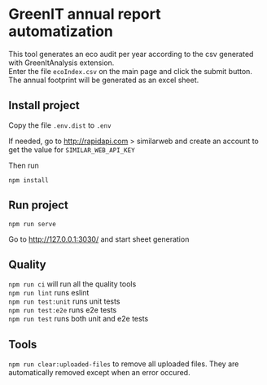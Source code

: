 # GreenIT annual report automatization

This tool generates an eco audit per year according to the csv generated with GreenItAnalysis extension.  
Enter the file `ecoIndex.csv` on the main page and click the submit button. The annual footprint will be generated as an excel sheet.

## Install project
Copy the file `.env.dist` to `.env`  

If needed, go to http://rapidapi.com  > similarweb and create an account to get the value for `SIMILAR_WEB_API_KEY`  

Then run
```
npm install
```

## Run project
```
npm run serve
```
Go to http://127.0.0.1:3030/ and start sheet generation

## Quality
`npm run ci` will run all the quality tools  
`npm run lint` runs eslint  
`npm run test:unit` runs unit tests  
`npm run test:e2e` runs e2e tests  
`npm run test` runs both unit and e2e tests  

## Tools
`npm run clear:uploaded-files` to remove all uploaded files. They are automatically removed except when an error occured.